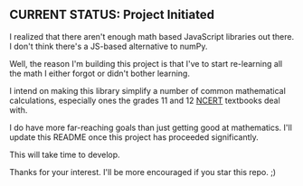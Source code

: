 ## CURRENT STATUS: Project Initiated

I realized that there aren't enough math based JavaScript libraries out there. I don't think there's a JS-based alternative to numPy.

Well, the reason I'm building this project is that I've to start re-learning all the math I either forgot or didn't bother learning. 

I intend on making this library simplify a number of common mathematical calculations, especially ones the grades 11 and 12 [NCERT](http://www.ncert.nic.in/) textbooks deal with.

I do have more far-reaching goals than just getting good at mathematics. I'll update this README once this project has proceeded significantly. 

This will take time to develop. 

Thanks for your interest. I'll be more encouraged if you star this repo. ;)
